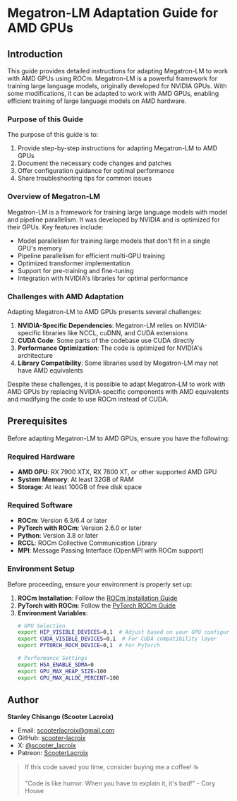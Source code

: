# Megatron-LM Adaptation Guide for AMD GPUs

## Introduction

This guide provides detailed instructions for adapting Megatron-LM to work with AMD GPUs using ROCm. Megatron-LM is a powerful framework for training large language models, originally developed for NVIDIA GPUs. With some modifications, it can be adapted to work with AMD GPUs, enabling efficient training of large language models on AMD hardware.

### Purpose of this Guide

The purpose of this guide is to:

1. Provide step-by-step instructions for adapting Megatron-LM to AMD GPUs
2. Document the necessary code changes and patches
3. Offer configuration guidance for optimal performance
4. Share troubleshooting tips for common issues

### Overview of Megatron-LM

Megatron-LM is a framework for training large language models with model and pipeline parallelism. It was developed by NVIDIA and is optimized for their GPUs. Key features include:

- Model parallelism for training large models that don't fit in a single GPU's memory
- Pipeline parallelism for efficient multi-GPU training
- Optimized transformer implementation
- Support for pre-training and fine-tuning
- Integration with NVIDIA's libraries for optimal performance

### Challenges with AMD Adaptation

Adapting Megatron-LM to AMD GPUs presents several challenges:

1. **NVIDIA-Specific Dependencies**: Megatron-LM relies on NVIDIA-specific libraries like NCCL, cuDNN, and CUDA extensions
2. **CUDA Code**: Some parts of the codebase use CUDA directly
3. **Performance Optimization**: The code is optimized for NVIDIA's architecture
4. **Library Compatibility**: Some libraries used by Megatron-LM may not have AMD equivalents

Despite these challenges, it is possible to adapt Megatron-LM to work with AMD GPUs by replacing NVIDIA-specific components with AMD equivalents and modifying the code to use ROCm instead of CUDA.

## Prerequisites

Before adapting Megatron-LM to AMD GPUs, ensure you have the following:

### Required Hardware

- **AMD GPU**: RX 7900 XTX, RX 7800 XT, or other supported AMD GPU
- **System Memory**: At least 32GB of RAM
- **Storage**: At least 100GB of free disk space

### Required Software

- **ROCm**: Version 6.3/6.4 or later
- **PyTorch with ROCm**: Version 2.6.0 or later
- **Python**: Version 3.8 or later
- **RCCL**: ROCm Collective Communication Library
- **MPI**: Message Passing Interface (OpenMPI with ROCm support)

### Environment Setup

Before proceeding, ensure your environment is properly set up:

1. **ROCm Installation**: Follow the [ROCm Installation Guide](/docs/core/rocm_installation_guide.md)
2. **PyTorch with ROCm**: Follow the [PyTorch ROCm Guide](/docs/core/pytorch_rocm_guide.md)
3. **Environment Variables**:
   ```bash
   # GPU Selection
   export HIP_VISIBLE_DEVICES=0,1  # Adjust based on your GPU configuration
   export CUDA_VISIBLE_DEVICES=0,1  # For CUDA compatibility layer
   export PYTORCH_ROCM_DEVICE=0,1  # For PyTorch
   
   # Performance Settings
   export HSA_ENABLE_SDMA=0
   export GPU_MAX_HEAP_SIZE=100
   export GPU_MAX_ALLOC_PERCENT=100
   ```


## Author

**Stanley Chisango (Scooter Lacroix)**

- Email: scooterlacroix@gmail.com
- GitHub: [scooter-lacroix](https://github.com/scooter-lacroix)
- X: [@scooter_lacroix](https://x.com/scooter_lacroix)
- Patreon: [ScooterLacroix](https://patreon.com/ScooterLacroix)

> If this code saved you time, consider buying me a coffee! ☕
> 
> "Code is like humor. When you have to explain it, it's bad!" - Cory House

